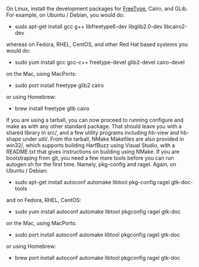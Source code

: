 On Linux, install the development packages for
[FreeType](http://www.freedesktop.org/wiki/Software/FreeType/),
Cairo, and GLib. For example, on Ubuntu / Debian, you would do:
* sudo apt-get install gcc g++ libfreetype6-dev libglib2.0-dev libcairo2-dev

whereas on Fedora, RHEL, CentOS, and other Red Hat based systems you would do:
* sudo yum install gcc gcc-c++ freetype-devel glib2-devel cairo-devel

on the Mac, using MacPorts:
* sudo port install freetype glib2 cairo

or using Homebrew:
* brew install freetype glib cairo

If you are using a tarball, you can now proceed to running configure and make
as with any other standard package. That should leave you with a shared
library in src/, and a few utility programs including hb-view and hb-shape
under util/.  From the tarball, NMake Makefiles are also provided in win32/,
which supports building HarfBuzz using Visual Studio, with a README.txt that
gives instructions on building using NMake.
If you are bootstraping from git, you need a few more tools before you can
run autogen.sh for the first time. Namely, pkg-config and ragel. Again,
on Ubuntu / Debian:
* sudo apt-get install autoconf automake libtool pkg-config ragel gtk-doc-tools

and on Fedora, RHEL, CentOS:
* sudo yum install autoconf automake libtool pkgconfig ragel gtk-doc

on the Mac, using MacPorts:
* sudo port install autoconf automake libtool pkgconfig ragel gtk-doc

or using Homebrew:
* brew port install autoconf automake libtool pkgconfig ragel gtk-doc

